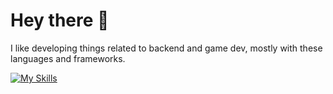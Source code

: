 # Hey there 👋

I like developing things related to backend and game dev, mostly with these languages and frameworks. 

[![My Skills](https://skillicons.dev/icons?i=python,symfony,php,lua,cs,cpp,postgres,mysql,unity,js)](https://skillicons.dev)

<!--
**Francoo86/Francoo86** is a ✨ _special_ ✨ repository because its `README.md` (this file) appears on your GitHub profile.

Here are some ideas to get you started:

- 🔭 I’m currently working on ...
- 🌱 I’m currently learning ...
- 👯 I’m looking to collaborate on ...
- 🤔 I’m looking for help with ...
- 💬 Ask me about ...
- 📫 How to reach me: ...
- 😄 Pronouns: ...
- ⚡ Fun fact: ...
-->
